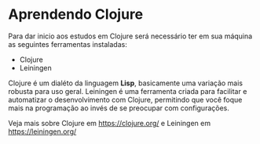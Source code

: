 # Aprendendo Clojure
Para dar inicio aos estudos em Clojure será necessário ter em sua máquina as seguintes ferramentas instaladas:
- Clojure
- Leiningen

Clojure é um dialéto da linguagem **Lisp**, basicamente uma variação mais robusta para uso geral. Leiningen é uma ferramenta criada para facilitar e automatizar o desenvolvimento com Clojure, permitindo que você foque mais na programação ao invés de se preocupar com configurações.

Veja mais sobre Clojure em https://clojure.org/ e Leiningen em https://leiningen.org/

